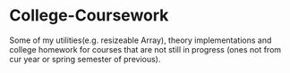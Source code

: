 # College-Coursework

Some of my utilities(e.g. resizeable Array), theory implementations and college homework for
courses that are not still in progress (ones not from cur year or spring semester of previous).
